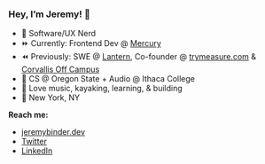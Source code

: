 ### Hey, I’m Jeremy! 👋

- 🔗 Software/UX Nerd
- ⏩ Currently: Frontend Dev @ [Mercury](https://www.mercury.com)
- ⏪ Previously: SWE @ [Lantern](https://www.withlantern.com), Co-founder @ [trymeasure.com](https://jeremybinder.dev/portfolio/measure) & [Corvallis Off Campus](https://jeremybinder.dev/portfolio/corvallis)
- 📙 CS @ Oregon State + Audio @ Ithaca College
- 🌱 Love music, kayaking, learning, & building
- 📍 New York, NY


**Reach me:**
- [jeremybinder.dev](http://jeremybinder.dev)
- [Twitter](https://twitter.com/GenericTechBro)
- [LinkedIn](https://www.linkedin.com/in/jeremy-binder/)
